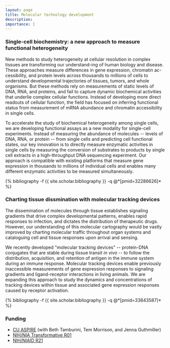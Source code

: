 ```yaml
---
layout: page
title: Molecular technology development
description: 
importance: 1
---
```


### Single-cell biochemistry: a new approach to measure functional heterogeneity

New methods to study heterogeneity at cellular resolution in complex tissues are
transforming our understand-ing of human biology and disease. These approaches
measure differences in gene expression, chromatin ac-cessibility, and protein
levels across thousands to millions of cells to understand developmental
trajectories of tissues, tumors, and whole organisms. But these methods rely on
measurements of static levels of DNA, RNA, and proteins, and fail to capture
dynamic biochemical activities that underlie complex cellular functions. Instead
of developing more direct readouts of cellular function, the field has focused
on inferring functional status from measurement of mRNA abundance and chromatin
accessibility in single cells.

To accelerate the study of biochemical heterogeneity among single cells, we are
developing functional assays as a new modality for single-cell experiments.
Instead of measuring the abundance of molecules -- levels of DNA, RNA, or
protein -- from single cells and predicting cell functional states, our key
innovation is to directly measure enzymatic activities in single cells by
measuring the conversion of substrates to products by single cell extracts in a
high-throughput DNA sequencing experiment. Our approach is compatible with
existing platforms that measure gene expression in thousands to millions of
individual cells and enables many different enzymatic activities to be measured
simultaneously.

<div class="publications">
  {% bibliography -f {{ site.scholar.bibliography }} -q @*[pmid=32286626]* %}
</div>

### Charting tissue dissmination with molecular tracking devices

The dissemination of molecules through tissue establishes signaling gradients
that drive complex developmental patterns, enables rapid responses to infection,
and dictates the distribution of therapeutic drugs. However, our understanding
of this molecular cartography would be vastly improved by charting molecular
traffic throughout organ systems and cataloguing cell and tissue responses upon
arrival and sensing.

We recently developed "molecular tracking devices" -- protein-DNA conjugates
that are stable during tissue transit *in vivo* -- to follow the distribution,
acquisition, and retention of antigen in the immune system during an immune
response. Molecular tracking devices enable previously inaccessible measurements
of gene expression responses to signaling gradients and ligand-receptor
interactions in living animals. We are expanding this approach to study the
dynamics and concentrations of tracking devices within tissue and associated
gene expression responses caused by receptor activation.

<div class="publications">
  {% bibliography -f {{ site.scholar.bibliography }} -q @*[pmid=33843587]* %}
</div>

### Funding

- [CU ASPIRE](https://research.cuanschutz.edu/research-ppg/cu-anschutz-som-programmatic-incubator-for-research-(cu-aspire)-program) (with Beth Tamburini, Tem Morrison, and Jenna Guthmiller)
- [NIH/NIA Transformative R01](https://reporter.nih.gov/search/JVJbnKPKPEmsn4iajmiqig/project-details/10263944)
- [NIH/NIAID R21](https://reporter.nih.gov/search/HH46I88QtUOO7kXMtKO1fg/project-details/10105545)

